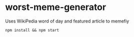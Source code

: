 # worst-meme-generator
Uses WikiPedia word of day and featured article to memefiy

```
npm install && npm start
```